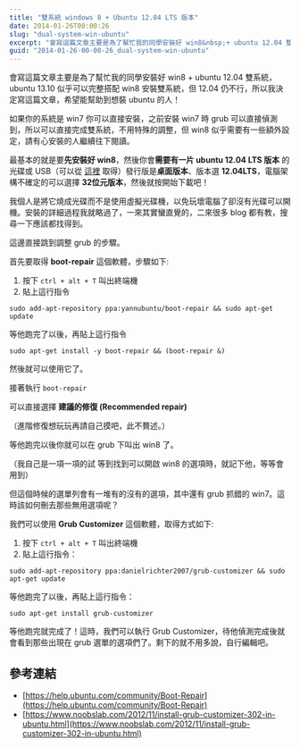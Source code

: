 ```yaml
---
title: "雙系統 windows 8 + Ubuntu 12.04 LTS 版本"
date: 2014-01-26T00:00:26
slug: "dual-system-win-ubuntu"
excerpt: "會寫這篇文章主要是為了幫忙我的同學安裝好 win8&nbsp;+ ubuntu 12.04 雙系統，ubunt&#8230;"
guid: "2014-01-26-00-00-26_dual-system-win-ubuntu"
---
```

會寫這篇文章主要是為了幫忙我的同學安裝好 win8 + ubuntu 12.04 雙系統，ubuntu 13.10 似乎可以完整搭配 win8 安裝雙系統，但 12.04 仍不行，所以我決定寫這篇文章，希望能幫助到想裝 ubuntu 的人！

如果你的系統是 win7 你可以直接安裝，之前安裝 win7 時 grub 可以直接偵測到，所以可以直接完成雙系統，不用特殊的調整，但 win8 似乎需要有一些額外設定，請有心安裝的人繼續往下閱讀。

最基本的就是要**先安裝好 win8**，然後你會**需要有一片 ubuntu 12.04 LTS 版本** 的光碟或 USB（可以從 [這裡](https://www.ubuntu-tw.org/modules/tinyd0/) 取得）發行版是**桌面版本**、版本選 **12.04LTS**，電腦架構不確定的可以選擇 **32位元版本**，然後就按開始下載吧！

我個人是將它燒成光碟而不是使用虛擬光碟機，以免玩壞電腦了卻沒有光碟可以開機。安裝的詳細過程我就略過了，一來其實蠻直覺的，二來很多 blog 都有教，搜尋一下應該都找得到。

這邊直接跳到調整 grub 的步驟。

首先要取得 **boot-repair** 這個軟體，步驟如下:

1.  按下 `ctrl + alt + T` 叫出終端機
2.  貼上這行指令

```shell
sudo add-apt-repository ppa:yannubuntu/boot-repair && sudo apt-get update
```

等他跑完了以後，再貼上這行指令

```shell
sudo apt-get install -y boot-repair && (boot-repair &)
```

然後就可以使用它了。

接著執行 `boot-repair`

可以直接選擇 **建議的修復 (Recommended repair)**

（進階修復想玩玩再請自己摸吧，此不贅述。）

等他跑完以後你就可以在 grub 下叫出 win8 了。

（我自己是一項一項的試 等到找到可以開啟 win8 的選項時，就記下他，等等會用到）

但這個時候的選單列會有一堆有的沒有的選項，其中還有 grub 抓錯的 win7。這時該如何刪去那些無用選項呢？

我們可以使用 **Grub Customizer** 這個軟體，取得方式如下:

1.  按下 `ctrl + alt + T` 叫出終端機
2.  貼上這行指令：

```shell
sudo add-apt-repository ppa:danielrichter2007/grub-customizer && sudo apt-get update
```

等他跑完了以後，再貼上這行指令：

```shell
sudo apt-get install grub-customizer
```

等他跑完就完成了！這時，我們可以執行 Grub Customizer，待他偵測完成後就會看到那些出現在 grub 選單的選項們了。剩下的就不用多說，自行編輯吧。

參考連結
----

* [https://help.ubuntu.com/community/Boot-Repair](https://help.ubuntu.com/community/Boot-Repair)
* [https://www.noobslab.com/2012/11/install-grub-customizer-302-in-ubuntu.html](https://www.noobslab.com/2012/11/install-grub-customizer-302-in-ubuntu.html)
